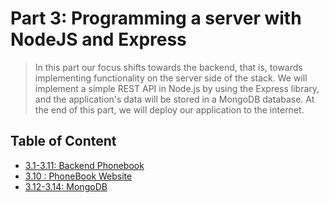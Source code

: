 # Part 3: Programming a server with NodeJS and Express

> In this part our focus shifts towards the backend, that is, towards implementing functionality on the server side of the stack. We will implement a simple REST API in Node.js by using the Express library, and the application's data will be stored in a MongoDB database. At the end of this part, we will deploy our application to the internet.

## Table of Content

- [3.1-3.11: Backend Phonebook](./backend-phonebook)
- [3.10 : PhoneBook Website](https://peaceful-shelf-14414-c1b424c5f661.herokuapp.com/)
- [3.12-3.14: MongoDB](./backend-phonebook/)
